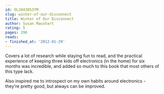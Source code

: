 ```yaml
---
id: OL28438537M
slug: winter-of-our-disconnect
title: Winter of Our Disconnect
author: Susan Maushart
rating: 5
pages: 296
reads:
- finished_at: '2012-01-29'
---
```

Covers a lot of research while staying fun to read, and the practical experience of keeping three kids off electronics (in the home) for six months was incredible, and added so much to this book that most others of this type lack.

Also inspired me to introspect on my own habits around electronics - they're pretty good, but always can be improved.
